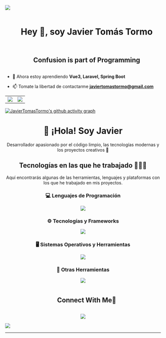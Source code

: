 
<div>
<!--horizontal divider(gradiant)-->
<img src="https://user-images.githubusercontent.com/73097560/115834477-dbab4500-a447-11eb-908a-139a6edaec5c.gif">

<!--h1 without bottom border-->
<div id="user-content-toc">
  <ul align="center">
    <summary><h1 style="display: inline-block">Hey 👋, soy Javier Tomás Tormo</h1></summary>
  </ul>
</div>


<!--h2 without bottom border-->
<div id="user-content-toc">
  <ul align="center">
    <summary><h2 style="display: inline-block">Confusion is part of Programming</h2></summary>
  </ul>
</div>


<!--Intro start-->
<!-- - 🔭 Ahora estoy aprendiendo **Prisma, TypeORM, Express, Angular 18** -->
- 🔭 Ahora estoy aprendiendo **Vue3, Laravel, Spring Boot**

- 📫 Tomate la libertad de contactarme **javiertomastormo@gmail.com**



<!--- stats & Trophy (start) -->
<p align="center">
  <!--- stats (start) -->
<table align="center">
<tr border="none">
<td width="50%" align="center">
  
  <!-- <img  align="center"  src="https://github-readme-stats.vercel.app/api?username=JavierTomasTormo&theme=dark&show_icons=true&count_private=true" /> -->
  <img align="center" src="https://github-readme-stats.vercel.app/api?username=JavierTomasTormo&show_icons=true&theme=dracula"/>
  <br/>
  <!-- <img  title="🔥 Get streak stats for your profile at git.io/streak-stats" alt="Mark streak" src="https://github-readme-streak-stats.herokuapp.com/?user=JavierTomasTormo&theme=dark&hide_border=false" /> -->
</td>

<td width="50%" align="center">

  <!-- <img  align="center"  src="https://github-readme-stats.anuraghazra1.vercel.app/api/top-langs/?username=JavierTomasTormo&theme=dark&hide_border=false&no-bg=true&no-frame=true&langs_count=10"/> -->
  <img align="center" src="https://github-readme-stats.vercel.app/api/top-langs/?username=JavierTomasTormo&layout=compact&theme=dracula"/>
  
  </td>
</tr>
</table>
<!--- stats (end) -->

<!--- activityGraph (start)
[![activity graph](https://github-readme-activity-graph.vercel.app/graph?username=JavierTomasTormo&theme=github-dark-dimmed&custom_title=Guilyx%20Activity%20Graph&hide_border=true)](https://github.com/ashutosh00710/github-readme-activity-graph) -->
<!--- ActivityGraph (end) -->

[![JavierTomasTormo's github activity graph](https://github-readme-activity-graph.vercel.app/graph?username=JavierTomasTormo)](https://github.com/JavierTomasTormo/github-readme-activity-graph)


</p>     

<!--- stats (end) -->












<!-- Encabezado principal sin borde inferior -->
<div align="center">
  <h1>👋 ¡Hola! Soy Javier</h1>
  <p>Desarrollador apasionado por el código limpio, las tecnologías modernas y los proyectos creativos 🚀</p> 
</div>


<!-- Tecnologías principales -->
<h2 align="center">Tecnologías en las que he trabajado 👨🏻‍💻</h2>
  <p align="center">Aquí encontrarás algunas de las herramientas, lenguajes y plataformas con los que he trabajado en mis proyectos.</p>
    <!-- Lenguajes de Programación -->
      <h3 align="center">💻 Lenguajes de Programación</h3> 
        <p align="center">
            <a href="https://skillicons.dev"> <img src="https://skillicons.dev/icons?i=html,css,java,js,php,md,ts&perline=6&theme=light" /> </a>
        </p>  
    <!-- Tecnologías y Frameworks -->
      <h3 align="center">⚙️ Tecnologías y Frameworks</h3>
      <p align="center">
        <a href="https://skillicons.dev">
          <img src="https://skillicons.dev/icons?i=prisma,nodejs,git,aws,docker,github,wordpress,mongodb,mysql,jquery&perline=8&theme=light" />
        </a> 
      </p> 
      <!-- Sistemas Operativos y Herramientas --> 
        <h3 align="center">🖥️ Sistemas Operativos y Herramientas</h3> 
          <p align="center"> 
            <a href="https://skillicons.dev"> 
              <img src="https://skillicons.dev/icons?i=debian,mint,linux,windows,powershell,bash&perline=6&theme=light" /> 
            </a> 
          </p> 
      <!-- Otras Herramientas --> 
        <h3 align="center">🔧 Otras Herramientas</h3> 
          <p align="center"> 
            <a href="https://skillicons.dev"> 
              <img src="https://skillicons.dev/icons?i=discord,gmail,instagram,vscode,eclipse&perline=5&theme=light" /> 
            </a> 
          </p>


<!-- Connect with me -->
<!--h2 without bottom border-->
<div id="user-content-toc">
  <ul align="center">
    <a href="https://github.com/JavierTomasTormo" target="_blank" ><summary><h2 style="display: inline-block">Connect With Me🤝</h2></summary></a>
  </ul>
</div>

<!--icons and links
<p align="center">
<a href="https://github.com/JavierTomasTormo" target="_blank"><img align="center" src="https://user-images.githubusercontent.com/88904952/234979284-68c11d7f-1acc-4f0c-ac78-044e1037d7b0.png" alt="linkedin" height="50" width="50" /></a>
<a href="https://twitter.com/Javiertt_alb" target="_blank"><img align="center" src="https://user-images.githubusercontent.com/88904952/234980676-61bfb021-ecc8-48f7-88e6-34c1b06c4a58.png" alt="twitter" height="50" width="50" /></a> 
<a href="https://www.instagram.com/javiertt_03/" target="blank"><img align="center" src="https://user-images.githubusercontent.com/88904952/234981169-2dd1e58f-4b7e-468c-8213-034ba62156c3.png" alt="instagram" height="50" width="50" /></a>
<a href="#" target="blank"><img align="center" src="https://user-images.githubusercontent.com/88904952/234982627-019fd336-6248-453c-9b05-97c13fd1d207.png" alt="discord" height="50" width="50" /></a>
  
</p>
-->

<!--profile visit count-->
<div align="center">
  
  [![](https://visitcount.itsvg.in/api?id=JavierTomasTormo&label=Visitas&color=11&icon=6&pretty=false)](https://visitcount.itsvg.in)
  
</div>


<!--horizontal divider(gradiant)-->
<img src="https://user-images.githubusercontent.com/73097560/115834477-dbab4500-a447-11eb-908a-139a6edaec5c.gif">

----------------------------------------------------------------------
